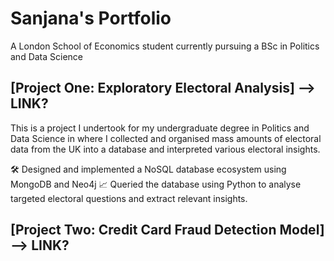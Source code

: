 # Sanjana's Portfolio

A London School of Economics student currently pursuing a BSc in Politics and Data Science 

## [Project One: Exploratory Electoral Analysis] --> LINK?

This is a project I undertook for my undergraduate degree in Politics and Data Science in where I collected and organised mass amounts of electoral data from the UK into a database and interpreted various electoral insights.

🛠️ Designed and implemented a NoSQL database ecosystem using MongoDB and Neo4j
📈 Queried the database using Python to analyse targeted electoral questions and extract relevant insights.


## [Project Two: Credit Card Fraud Detection Model] --> LINK?





